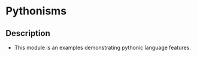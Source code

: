 # Pythonisms

## Description

- This module is an examples demonstrating pythonic language features.

